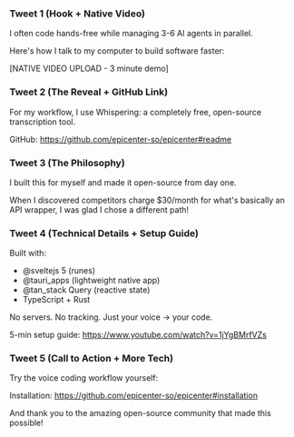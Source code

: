 ### Tweet 1 (Hook + Native Video)
I often code hands-free while managing 3-6 AI agents in parallel.

Here's how I talk to my computer to build software faster:

[NATIVE VIDEO UPLOAD - 3 minute demo]

### Tweet 2 (The Reveal + GitHub Link)
For my workflow, I use Whispering: a completely free, open-source transcription tool.

GitHub: https://github.com/epicenter-so/epicenter#readme

### Tweet 3 (The Philosophy)
I built this for myself and made it open-source from day one.

When I discovered competitors charge $30/month for what's basically an API wrapper, I was glad I chose a different path!

### Tweet 4 (Technical Details + Setup Guide)
Built with:
- @sveltejs 5 (runes)
- @tauri_apps (lightweight native app)
- @tan_stack Query (reactive state)
- TypeScript + Rust

No servers. No tracking. Just your voice → your code.

5-min setup guide: https://www.youtube.com/watch?v=1jYgBMrfVZs

### Tweet 5 (Call to Action + More Tech)
Try the voice coding workflow yourself:

Installation: https://github.com/epicenter-so/epicenter#installation

And thank you to the amazing open-source community that made this possible!
